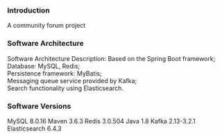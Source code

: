 ### Introduction
A community forum project

### Software Architecture
Software Architecture Description:
Based on the Spring Boot framework;    
Database: MySQL, Redis;  
Persistence framework: MyBatis;   
Messaging queue service provided by Kafka;   
Search functionality using Elasticsearch.

### Software Versions
MySQL 8.0.16
Maven 3.6.3
Redis 3.0.504
Java 1.8
Kafka 2.13-3.2.1
Elasticsearch 6.4.3
